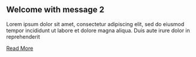 ## Welcome with message 2

Lorem ipsum dolor sit amet, consectetur adipiscing elit, sed do eiusmod tempor incididunt ut labore et dolore magna aliqua. Duis aute irure dolor in reprehenderit

<a href="#about" class="btn-get-started">Read More</a>